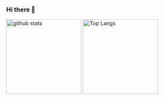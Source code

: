 ### Hi there 👋

<p align="left"> 
  <img alt="github stats" height="200px" src="https://github-readme-stats.vercel.app/api?username=mk3008&show_icons=ture" />
  <img alt="Top Langs" height="200px" src="https://github-readme-stats.vercel.app/api/top-langs/?username=mk3008&layout=compact&show_icons=true" />
</p>

<!--
**mk3008/mk3008** is a ✨ _special_ ✨ repository because its `README.md` (this file) appears on your GitHub profile.

Here are some ideas to get you started:

- 🔭 I’m currently working on ...
- 🌱 I’m currently learning ...
- 👯 I’m looking to collaborate on ...
- 🤔 I’m looking for help with ...
- 💬 Ask me about ...
- 📫 How to reach me: ...
- 😄 Pronouns: ...
- ⚡ Fun fact: ...
-->

